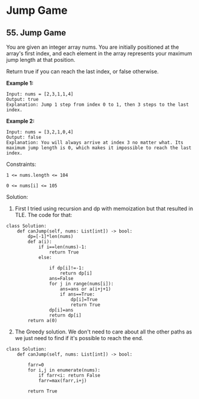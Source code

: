 # Jump Game
## 55. Jump Game

You are given an integer array nums. You are initially positioned at the array's first index, and each element in the array represents your maximum jump length at that position.

Return true if you can reach the last index, or false otherwise.

**Example 1:**
```
Input: nums = [2,3,1,1,4]
Output: true
Explanation: Jump 1 step from index 0 to 1, then 3 steps to the last index.
```
**Example 2:**
```
Input: nums = [3,2,1,0,4]
Output: false
Explanation: You will always arrive at index 3 no matter what. Its maximum jump length is 0, which makes it impossible to reach the last index.
```
Constraints:

```
1 <= nums.length <= 104
```
```
0 <= nums[i] <= 105
```



Solution:


1. First I tried using recursion and dp with memoization but that resulted in TLE.
The code for that:
```
class Solution:
    def canJump(self, nums: List[int]) -> bool:
        dp=[-1]*len(nums)
        def a(i):
            if i==len(nums)-1:
                return True
            else:
                
                if dp[i]!=-1:
                    return dp[i]
                ans=False
                for j in range(nums[i]):
                    ans=ans or a(i+j+1)
                    if ans==True:
                        dp[i]=True
                        return True
                dp[i]=ans
                return dp[i]
        return a(0)
```

2. The Greedy solution. We don't need to care about all the other paths as we just need to find if it's possible to reach the end.
```
class Solution:
    def canJump(self, nums: List[int]) -> bool:
        
        farr=0
        for i,j in enumerate(nums):
            if farr<i: return False
            farr=max(farr,i+j)

        return True
```
